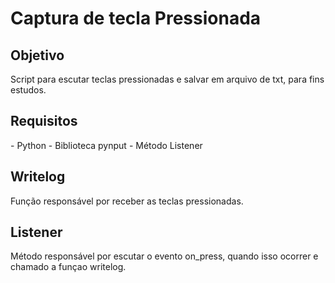# Captura de tecla Pressionada

<h2>Objetivo</h2>
Script para escutar teclas pressionadas e salvar em arquivo de txt, para fins estudos.

<h2>Requisitos</h2>
- Python
- Biblioteca pynput
- Método Listener

<h2>Writelog</h2>
Função responsável por receber as teclas pressionadas.

<h2>Listener</h2>
Método responsável por escutar o evento on_press, quando isso ocorrer e chamado a funçao writelog.




